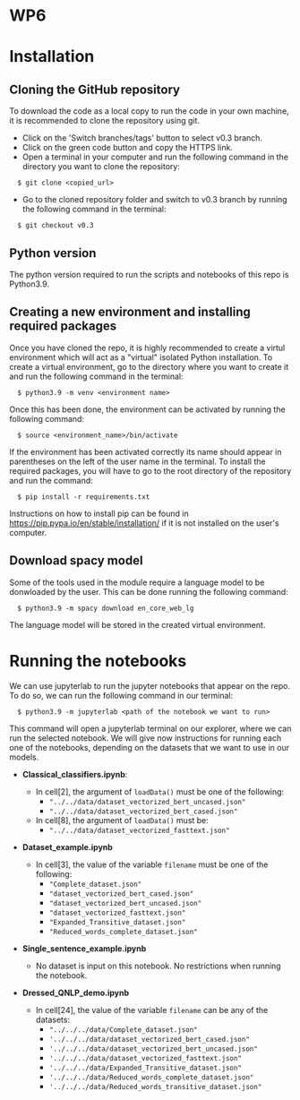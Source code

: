 # WP6 

# Installation

## Cloning the GitHub repository

To download the code as a local copy to run the code in your own machine, it is recommended to clone the repository using git. 

* Click on the 'Switch branches/tags' button to select v0.3 branch. 
* Click on the green code button and copy the HTTPS link. 
* Open a terminal in your computer and run the following command in the directory you want to clone the repository:
```console
  $ git clone <copied_url>
```
* Go to the cloned repository folder and switch to v0.3 branch by running the following command in the terminal:
```console
  $ git checkout v0.3
```

## Python version

The python version required to run the scripts and notebooks of this repo is Python3.9.

## Creating a new environment and installing required packages

Once you have cloned the repo, it is highly recommended to create a virtul environment which will act as a "virtual" isolated Python installation. To create a virtual environment, go to the directory where you want to create it and run the following command in the terminal:
```console
  $ python3.9 -m venv <environment name>
```
Once this has been done, the environment can be activated by running the following command:
```console
  $ source <environment_name>/bin/activate
```
If the environment has been activated correctly its name should appear in parentheses on the left of the user name in the terminal. To install the required packages, you will have to go to the root directory of the repository and run the command:
```console
  $ pip install -r requirements.txt
```
Instructions on how to install pip can be found in https://pip.pypa.io/en/stable/installation/ if it is not installed on the user's computer. 

## Download spacy model

Some of the tools used in the module require a language model to be donwloaded by the user. This can be done running the following command:
```console
  $ python3.9 -m spacy download en_core_web_lg
```
The language model will be stored in the created virtual environment. 


# Running the notebooks

We can use jupyterlab to run the jupyter notebooks that appear on the repo. To do so, we can run the following command in our terminal:
```console
  $ python3.9 -m jupyterlab <path of the notebook we want to run>
```
This command will open a jupyterlab terminal on our explorer, where we can run the selected notebook.
We will give now instructions for running each one of the notebooks, depending on the datasets that we want to use in our models. 


* **Classical_classifiers.ipynb**: 
    - In cell[2], the argument of ```loadData()``` must be one of the following:
        - ```"../../data/dataset_vectorized_bert_uncased.json"```
        - ```"../../data/dataset_vectorized_bert_cased.json"```
    - In cell[8], the argument of ```loadData()``` must be:
        - ```"../../data/dataset_vectorized_fasttext.json"```


* **Dataset_example.ipynb**
    - In cell[3], the value of the variable ```filename``` must be one of the following:
        - ```"Complete_dataset.json"```
        - ```"dataset_vectorized_bert_cased.json"```
        - ```"dataset_vectorized_bert_uncased.json"```
        - ```"dataset_vectorized_fasttext.json"```
        - ```"Expanded_Transitive_dataset.json"```
        - ```"Reduced_words_complete_dataset.json"```
  

* **Single_sentence_example.ipynb**
    - No dataset is input on this notebook. No restrictions when running the notebook. 


* **Dressed_QNLP_demo.ipynb**
    - In cell[24], the value of the variable ```filename``` can be any of the datasets:
        - ```"../../../data/Complete_dataset.json"```
        - ```'../../../data/dataset_vectorized_bert_cased.json"```
        - ```'../../../data/dataset_vectorized_bert_uncased.json"```
        - ```'../../../data/dataset_vectorized_fasttext.json"```
        - ```'../../../data/Expanded_Transitive_dataset.json"```
        - ```'../../../data/Reduced_words_complete_dataset.json"```
        - ```'../../../data/Reduced_words_transitive_dataset.json"```


  




